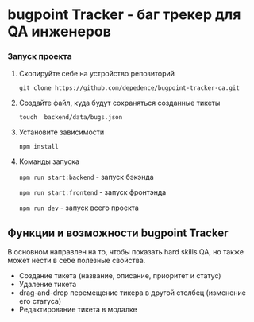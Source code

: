 # bugpoint Tracker - баг трекер для QA инженеров

### Запуск проекта

1. Скопируйте себе на устройство репозиторий

   `git clone https://github.com/depedence/bugpoint-tracker-qa.git`

2. Создайте файл, куда будут сохраняться созданные тикеты

   `touch  backend/data/bugs.json`

3. Установите зависимости

   `npm install`

4. Команды запуска

   `npm run start:backend` - запуск бэкэнда

   `npm run start:frontend` - запуск фронтэнда

   `npm run dev` - запуск всего проекта

## Функции и возможности bugpoint Tracker

В основном направлен на то, чтобы показать hard skills QA, но также может нести в себе
полезные свойства.

- Создание тикета (название, описание, приоритет и статус)
- Удаление тикета
- drag-and-drop перемещение тикера в другой столбец (изменение его статуса)
- Редактирование тикета в модалке
